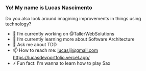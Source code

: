### Yo! My name is Lucas Nascimento
Do you also look around imagining improvements in things using technology?

<!--
**hexetia/hexetia** is a ✨ _special_ ✨ repository because its `README.md` (this file) appears on your GitHub profile.
-->

- 🔭 I’m currently working on @TallerWebSolutions
- 🌱 I’m currently learning more about Software Architecture
- 💬 Ask me about TDD
- 📫 How to reach me: lucasljj@gmail.com https://lucasdevportfolio.vercel.app/
- ⚡ Fun fact: I'm wanna to learn how to play Sax

